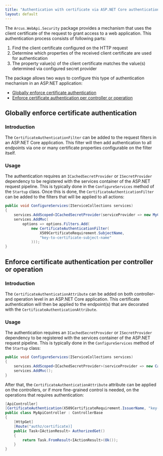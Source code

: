 ```yaml
---
title: "Authentication with certificate via ASP.NET Core authentication filters"
layout: default
---
```


The `Arcus.WebApi.Security` package provides a mechanism that uses the client certificate of the request to grant access to a web application.
This authentication process consists of following parts:

1. Find the client certificate configured on the HTTP request
2. Determine which properties of the received client certificate are used for authentication
3. The property value(s) of the client certificate matches the value(s) determined via configured secret provider

The package allows two ways to configure this type of authentication mechanism in an <span>ASP.NET</span> application:
- [Globally enforce certificate authentication](#Globally-enforce-certificate-authentication)
- [Enforce certificate authentication per controller or operation](#Enforce-certificate-authentication-per-controller-or-operation)

## Globally enforce certificate authentication

### Introduction

The `CertificateAuthenticationFilter` can be added to the request filters in an <span>ASP.NET</span> Core application.
This filter will then add authentication to all endpoints via one or many certificate properties configurable on the filter itself.

### Usage

The authentication requires an `ICachedSecretProvider` or `ISecretProvider` dependency to be registered with the services container of the <span>ASP.NET</span> request pipeline. This is typically done in the `ConfigureServices` method of the `Startup` class.
Once this is done, the `CertificateAuthenticationFilter` can be added to the filters that will be applied to all actions:

```csharp
public void ConfigureServices(IServiceCollections services)
{
    services.AddScoped<ICachedSecretProvider(serviceProvider => new MyCachedSecretProvider());
    services.AddMvc(
        options => options.Filters.Add(
            new CertificateAuthenticationFilter(
                X509CertificateRequirement.SubjectName,
                "key-to-certificate-subject-name"
            )));
}
```

## Enforce certificate authentication per controller or operation

### Introduction

The `CertificateAuthenticationAttribute` can be added on both controller- and operation level in an <span>ASP.NET</span> Core application.
This certificate authentication will then be applied to the endpoint(s) that are decorated with the `CertificateAuthenticationAttribute`.

### Usage

The authentication requires an `ICachedSecretProvider` or `ISecretProvider` dependency to be registered with the services container of the <span>ASP.NET</span> request pipeline. This is typically done in the `ConfigureServices` method of the `Startup` class:

```csharp
public void ConfigureServices(IServiceCollections services)
{
    services.AddScoped<ICachedSecretProvider>(serviceProvider => new CachedSecretProvider(new MySecretProvider()));
    services.AddMvc();
}
```

After that, the `CertificateAuthenticationAttribute` attribute can be applied on the controllers, or if more fine-grained control is needed, on the operations that requires authentication:

```csharp
[ApiController]
[CertificateAuthentication(X509CertificateRequirement.IssuerName, "key-to-certificate-issuer-name")]
public class MyApiController : ControllerBase
{
    [HttpGet]
    [Route("authz/certificate)]
    public Task<IActionResult> AuthorizedGet()
    {
        return Task.FromResult<IActionResult>(Ok());
    }
}
```